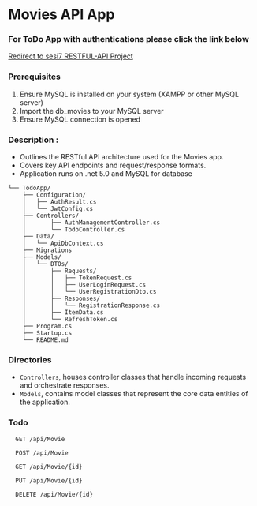 # Movies API App

### For ToDo App with authentications please click the link below

[Redirect to sesi7 RESTFUL-API Project](https://github.com/kurisu-snek/CIMB_Specialization/tree/main/sesi7)

### Prerequisites

1. Ensure MySQL is installed on your system (XAMPP or other MySQL server)
2. Import the db_movies to your MySQL server
3. Ensure MySQL connection is opened

### Description :

- Outlines the RESTful API architecture used for the Movies app.
- Covers key API endpoints and request/response formats.
- Application runs on .net 5.0 and MySQL for database

```
└── TodoApp/
    ├── Configuration/
    │   ├── AuthResult.cs
    │   └── JwtConfig.cs
    ├── Controllers/
    │       ├── AuthManagementController.cs
    │       └── TodoController.cs
    ├── Data/
    │   └── ApiDbContext.cs
    ├── Migrations
    ├── Models/
    │   └── DTOs/
    │       ├── Requests/
    │       │   ├── TokenRequest.cs
    │       │   ├── UserLoginRequest.cs
    │       │   └── UserRegistrationDto.cs
    │       ├── Responses/
    │       │   └── RegistrationResponse.cs
    │       ├── ItemData.cs
    │       └── RefreshToken.cs
    ├── Program.cs
    ├── Startup.cs
    └── README.md
```

### Directories

- `Controllers`, houses controller classes that handle incoming requests and orchestrate responses.
- `Models`, contains model classes that represent the core data entities of the application.

### Todo

```http
  GET /api/Movie
```

```http
  POST /api/Movie
```

```http
  GET /api/Movie/{id}
```

```http
  PUT /api/Movie/{id}
```

```http
  DELETE /api/Movie/{id}
```
